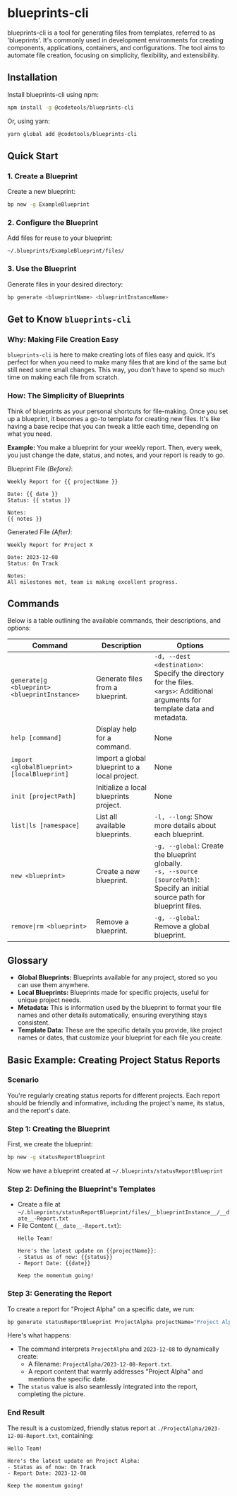 # blueprints-cli

blueprints-cli is a tool for generating files from templates, referred to as 'blueprints'. It's commonly used in development environments for creating components, applications, containers, and configurations. The tool aims to automate file creation, focusing on simplicity, flexibility, and extensibility.

## Installation

Install blueprints-cli using npm:

```bash
npm install -g @codetools/blueprints-cli
```

Or, using yarn:

```bash
yarn global add @codetools/blueprints-cli
```

## Quick Start

### 1. Create a Blueprint

Create a new blueprint:

```bash
bp new -g ExampleBlueprint
```

### 2. Configure the Blueprint

Add files for reuse to your blueprint:

```
~/.blueprints/ExampleBlueprint/files/
```

### 3. Use the Blueprint

Generate files in your desired directory:

```bash
bp generate <blueprintName> <blueprintInstanceName>
```

## Get to Know `blueprints-cli`

### Why: Making File Creation Easy

`blueprints-cli` is here to make creating lots of files easy and quick. It's perfect for when you need to make many files that are kind of the same but still need some small changes. This way, you don't have to spend so much time on making each file from scratch.

### How: The Simplicity of Blueprints

Think of blueprints as your personal shortcuts for file-making. Once you set up a blueprint, it becomes a go-to template for creating new files. It's like having a base recipe that you can tweak a little each time, depending on what you need.

**Example:** You make a blueprint for your weekly report. Then, every week, you just change the date, status, and notes, and your report is ready to go.

Blueprint File *(Before)*:
```plaintext
Weekly Report for {{ projectName }}

Date: {{ date }}
Status: {{ status }}

Notes:
{{ notes }}
```

Generated File *(After)*:
```plaintext
Weekly Report for Project X

Date: 2023-12-08
Status: On Track

Notes:
All milestones met, team is making excellent progress.
```

## Commands

Below is a table outlining the available commands, their descriptions, and options:

| Command | Description | Options |
| ------- | ----------- | ------- |
| `generate\|g <blueprint> <blueprintInstance>` | Generate files from a blueprint. | `-d, --dest <destination>`: Specify the directory for the files.<br>`<args>`: Additional arguments for template data and metadata. |
| `help [command]` | Display help for a command. | None |
| `import <globalBlueprint> [localBlueprint]` | Import a global blueprint to a local project. | None |
| `init [projectPath]` | Initialize a local blueprints project. | None |
| `list\|ls [namespace]` | List all available blueprints. | `-l, --long`: Show more details about each blueprint. |
| `new <blueprint>` | Create a new blueprint. | `-g, --global`: Create the blueprint globally. <br> `-s, --source [sourcePath]`: Specify an initial source path for blueprint files. |
| `remove\|rm <blueprint>` | Remove a blueprint. | `-g, --global`: Remove a global blueprint. |

## Glossary

- **Global Blueprints:** Blueprints available for any project, stored so you can use them anywhere.
- **Local Blueprints:** Blueprints made for specific projects, useful for unique project needs.
- **Metadata:** This is information used by the blueprint to format your file names and other details automatically, ensuring everything stays consistent.
- **Template Data:** These are the specific details you provide, like project names or dates, that customize your blueprint for each file you create.

## Basic Example: Creating Project Status Reports

### Scenario

You're regularly creating status reports for different projects. Each report should be friendly and informative, including the project's name, its status, and the report's date.

### Step 1: Creating the Blueprint

First, we create the blueprint:

```bash
bp new -g statusReportBlueprint
```

Now we have a blueprint created at `~/.blueprints/statusReportBlueprint`

### Step 2: Defining the Blueprint's Templates
- Create a file at `~/.blueprints/statusReportBlueprint/files/__blueprintInstance__/__date__-Report.txt`
- File Content (`__date__-Report.txt`):
  ```plaintext
  Hello Team!

  Here's the latest update on {{projectName}}:
  - Status as of now: {{status}}
  - Report Date: {{date}}

  Keep the momentum going!
  ```

### Step 3: Generating the Report

To create a report for "Project Alpha" on a specific date, we run:

```bash
bp generate statusReportBlueprint ProjectAlpha projectName="Project Alpha" status="On Track" date=2023-12-08
```

Here's what happens:

- The command interprets `ProjectAlpha` and `2023-12-08` to dynamically create:
  - A filename: `ProjectAlpha/2023-12-08-Report.txt`.
  - A report content that warmly addresses "Project Alpha" and mentions the specific date.
- The `status` value is also seamlessly integrated into the report, completing the picture.


### End Result

The result is a customized, friendly status report at `./ProjectAlpha/2023-12-08-Report.txt`, containing:

```plaintext
Hello Team!

Here's the latest update on Project Alpha:
- Status as of now: On Track
- Report Date: 2023-12-08

Keep the momentum going!
```
